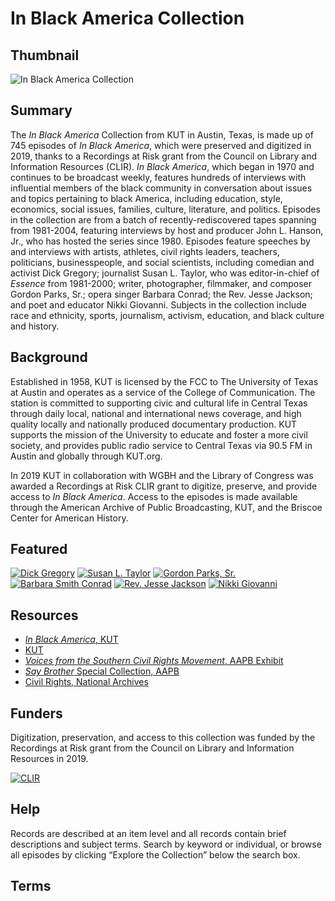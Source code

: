# In Black America Collection

## Thumbnail

![In Black America Collection](https://s3.amazonaws.com/americanarchive.org/special-collections/IBA_JohnHanson.jpg "In Black America Collection")

## Summary

The <em>In Black America</em> Collection from KUT in Austin, Texas, is made up of 745 episodes of <em>In Black America</em>, which were preserved and digitized in 2019, thanks to a Recordings at Risk grant from the Council on Library and Information Resources (CLIR). <em>In Black America</em>, which began in 1970 and continues to be broadcast weekly, features hundreds of interviews with influential members of the black community in conversation about issues and topics pertaining to black America, including education, style, economics, social issues, families, culture, literature, and politics. Episodes in the collection are from a batch of recently-rediscovered tapes spanning from 1981-2004, featuring interviews by host and producer John L. Hanson, Jr., who has hosted the series since 1980. Episodes feature speeches by and interviews with artists, athletes, civil rights leaders, teachers, politicians, businesspeople, and social scientists, including comedian and activist Dick Gregory; journalist Susan L. Taylor, who was editor-in-chief of <em>Essence</em> from 1981-2000; writer, photographer, filmmaker, and composer Gordon Parks, Sr.; opera singer Barbara Conrad; the Rev. Jesse Jackson; and poet and educator Nikki Giovanni. Subjects in the collection include race and ethnicity, sports, journalism, activism, education, and black culture and history. 

## Background

Established in 1958, KUT is licensed by the FCC to The University of Texas at Austin and operates as a service of the College of Communication. The station is committed to supporting civic and cultural life in Central Texas through daily local, national and international news coverage, and high quality locally and nationally produced documentary production. KUT supports the mission of the University to educate and foster a more civil society, and provides public radio service to Central Texas via 90.5 FM in Austin and globally through KUT.org.

In 2019 KUT in collaboration with WGBH and the Library of Congress was awarded a Recordings at Risk CLIR grant to digitize, preserve, and provide access to <em>In Black America</em>. Access to the episodes is made available through the American Archive of Public Broadcasting, KUT, and the Briscoe Center for American History. 

## Featured

[![Dick Gregory](https://s3.amazonaws.com/americanarchive.org/special-collections/aapb_tile.jpg)](/catalog/cpb-aacip_529-kd1qf8ks6m)
[![Susan L. Taylor](https://s3.amazonaws.com/americanarchive.org/special-collections/aapb_tile.jpg)](/catalog/cpb-aacip_529-086348hj46)
[![Gordon Parks, Sr.](https://s3.amazonaws.com/americanarchive.org/special-collections/aapb_tile.jpg)](/catalog/cpb-aacip_529-8w3804zr04)
[![Barbara Smith Conrad](https://s3.amazonaws.com/americanarchive.org/special-collections/aapb_tile.jpg)](/catalog/cpb-aacip_529-m32n58dv46)
[![Rev. Jesse Jackson](https://s3.amazonaws.com/americanarchive.org/special-collections/aapb_tile.jpg)](/catalog/cpb-aacip_529-cc0tq5sj2p)
[![Nikki Giovanni](https://s3.amazonaws.com/americanarchive.org/special-collections/aapb_tile.jpg)](/catalog/cpb-aacip_529-5t3fx75180)

## Resources

- [<em>In Black America</em>, KUT](https://www.kut.org/term/black-america)
- [KUT](https://www.kut.org/)
- [<em>Voices from the Southern Civil Rights Movement</em>, AAPB Exhibit]( https://americanarchive.org/exhibits/civil-rights)
- [<em>Say Brother</em> Special Collection, AAPB](https://americanarchive.org/special_collections/say-brother)
- [Civil Rights, National Archives](https://www.archives.gov/research/civil-rights)

## Funders
Digitization, preservation, and access to this collection was funded by the Recordings at Risk grant from the Council on Library and Information Resources in 2019.

[![CLIR](https://s3.amazonaws.com/americanarchive.org/special-collections/CLIR_logo.jpg)](https://www.clir.org/)

## Help

Records are described at an item level and all records contain brief descriptions and subject terms. Search by keyword or individual, or browse all episodes by clicking “Explore the Collection” below the search box. 

## Terms
 
